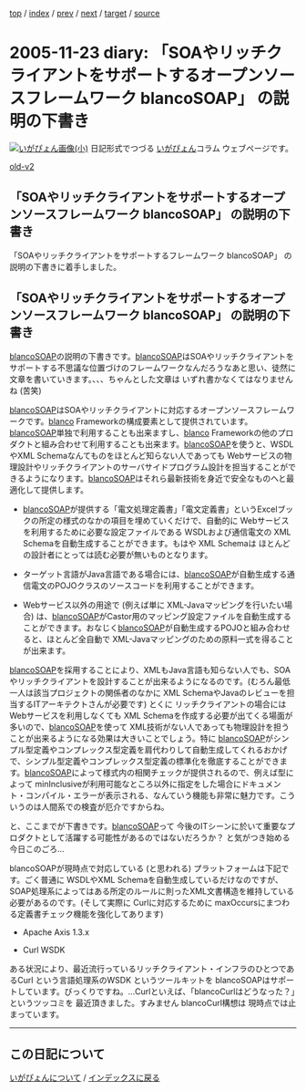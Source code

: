 [top](https://igapyon.github.io/diary/) 
 / [index](https://igapyon.github.io/diary/2005/index.html) 
 / [prev](https://igapyon.github.io/diary/2005/ig051121.html) 
 / [next](https://igapyon.github.io/diary/2005/ig051125.html) 
 / [target](https://igapyon.github.io/diary/2005/ig051123.html) 
 / [source](https://github.com/igapyon/diary/blob/gh-pages/2005/ig051123.html.src.md) 

2005-11-23 diary: 「SOAやリッチクライアントをサポートするオープンソースフレームワーク blancoSOAP」 の説明の下書き
=====================================================================================================
[![いがぴょん画像(小)](https://igapyon.github.io/diary/images/iga200306s.jpg "いがぴょん")](https://igapyon.github.io/diary/memo/memoigapyon.html) 日記形式でつづる [いがぴょん](https://igapyon.github.io/diary/memo/memoigapyon.html)コラム ウェブページです。

[old-v2](ig051123-orig.html)

## 「SOAやリッチクライアントをサポートするオープンソースフレームワーク blancoSOAP」 の説明の下書き

「SOAやリッチクライアントをサポートするフレームワーク blancoSOAP」 の説明の下書きに着手しました。


## 「SOAやリッチクライアントをサポートするオープンソースフレームワーク blancoSOAP」 の説明の下書き

[blancoSOAP](http://www.igapyon.jp/blanco/blancosoap.html)の説明の下書きです。[blancoSOAP](http://www.igapyon.jp/blanco/blancosoap.html)はSOAやリッチクライアントをサポートする不思議な位置づけのフレームワークなんだろうなあと思い、徒然に文章を書いていきます。、、、ちゃんとした文章は いずれ書かなくてはなりませんね (苦笑)

[blancoSOAP](http://www.igapyon.jp/blanco/blancosoap.html)はSOAやリッチクライアントに対応するオープンソースフレームワークです。[blanco](http://www.igapyon.jp/blanco/blanco.ja.html)
Frameworkの構成要素として提供されています。[blancoSOAP](http://www.igapyon.jp/blanco/blancosoap.html)単独で利用することも出来ますし、[blanco](http://www.igapyon.jp/blanco/blanco.ja.html)
Frameworkの他のプロダクトと組み合わせて利用することも出来ます。[blancoSOAP](http://www.igapyon.jp/blanco/blancosoap.html)を使うと、WSDLやXML Schemaなんてものをほとんど知らない人であっても Webサービスの物理設計やリッチクライアントのサーバサイドプログラム設計を担当することができるようになります。[blancoSOAP](http://www.igapyon.jp/blanco/blancosoap.html)はそれら最新技術を身近で安全なものへと最適化して提供します。

* [blancoSOAP](http://www.igapyon.jp/blanco/blancosoap.html)が提供する「電文処理定義書」「電文定義書」というExcelブックの所定の様式のなかの項目を埋めていくだけで、自動的に
  Webサービスを利用するために必要な設定ファイルである WSDLおよび通信電文の XML Schemaを自動生成することができます。もはや XML
  Schemaは ほとんどの設計者にとっては読む必要が無いものとなります。
  
* ターゲット言語がJava言語である場合には、[blancoSOAP](http://www.igapyon.jp/blanco/blancosoap.html)が自動生成する通信電文のPOJOクラスのソースコードを利用することができます。
  
* Webサービス以外の用途で (例えば単に XML-Javaマッピングを行いたい場合) は、[blancoSOAP](http://www.igapyon.jp/blanco/blancosoap.html)がCastor用のマッピング設定ファイルを自動生成することができます。おなじく[blancoSOAP](http://www.igapyon.jp/blanco/blancosoap.html)が自動生成するPOJOと組み合わせると、ほとんど全自動で
  XML-Javaマッピングのための原料一式を得ることが出来ます。

[blancoSOAP](http://www.igapyon.jp/blanco/blancosoap.html)を採用することにより、XMLもJava言語も知らない人でも、SOAやリッチクライアントを設計することが出来るようになるのです。(むろん最低一人は該当プロジェクトの関係者のなかに XML SchemaやJavaのレビューを担当するITアーキテクトさんが必要です) とくに リッチクライアントの場合には
Webサービスを利用しなくても XML Schemaを作成する必要が出てくる場面が多いので、[blancoSOAP](http://www.igapyon.jp/blanco/blancosoap.html)を使って
XML技術がない人であっても物理設計を担うことが出来るようになる効果は大きいことでしょう。特に [blancoSOAP](http://www.igapyon.jp/blanco/blancosoap.html)がシンプル型定義やコンプレックス型定義を肩代わりして自動生成してくれるおかげで、シンプル型定義やコンプレックス型定義の標準化を徹底することができます。[blancoSOAP](http://www.igapyon.jp/blanco/blancosoap.html)によって様式内の相関チェックが提供されるので、例えば型によって
minInclusiveが利用可能なところ以外に指定をした場合にドキュメント・コンパイル・エラーが表示される、なんていう機能も非常に魅力です。こういうのは人間系での検査が厄介ですからね。

と、ここまでが下書きです。[blancoSOAP](http://www.igapyon.jp/blanco/blancosoap.html)って 今後のITシーンに於いて重要なプロダクトとして活躍する可能性があるのではないだろうか？ と気がつき始める今日このごろ…

blancoSOAPが現時点で対応している (と思われる) プラットフォームは下記です。ごく普通に WSDLやXML Schemaを自動生成しているだけなのですが、SOAP処理系によってはある所定のルールに則ったXML文書構造を維持している必要があるのです。(そして実際に Curlに対応するために maxOccursにまつわる定義書チェック機能を強化してあります)

* Apache Axis 1.3.x
  
* Curl WSDK

ある状況により、最近流行っているリッチクライアント・インフラのひとつであるCurl という言語処理系のWSDK というツールキットを blancoSOAPはサポートしています。びっくりですね。…Curlといえば、「blancoCurlはどうなった？」というツッコミを 最近頂きました。すみません blancoCurl構想は 現時点では止まっています。

----------------------------------------------------------------------------------------------------

## この日記について
[いがぴょんについて](https://igapyon.github.io/diary/memo/memoigapyon.html) / [インデックスに戻る](https://igapyon.github.io/diary/idxall.html)
